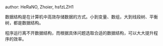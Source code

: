 author: HeRaNO, Zhoier, hsfzLZH1

数据结构是在计算机中高效存储数据的方式。小到变量、数组，大到线段树、平衡树，都是数据结构。

程序运行离不开数据结构，而根据具体问题选取合适的数据结构，可以大大提升程序的效率。
